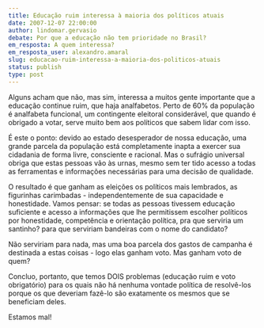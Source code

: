 ```yaml
---
title: Educação ruim interessa à maioria dos políticos atuais
date: 2007-12-07 22:00:00
author: lindomar.gervasio
debate: Por que a educação não tem prioridade no Brasil?
em_resposta: A quem interessa?
em_resposta_user: alexandro.amaral
slug: educacao-ruim-interessa-a-maioria-dos-politicos-atuais
status: publish 
type: post
---
```


Alguns acham que não, mas sim, interessa a muitos gente importante que a educação continue ruim, que haja analfabetos. Perto de 60% da população é analfabeta funcional, um contingente eleitoral considerável, que quando é obrigado a votar, serve muito bem aos políticos que sabem lidar com isso.  

É este o ponto: devido ao estado desesperador de nossa educação, uma grande parcela da população está completamente inapta a exercer sua cidadania de forma livre, consciente e racional. Mas o sufrágio universal obriga que estas pessoas vão às urnas, mesmo sem ter tido acesso a todas as ferramentas e informações necessárias para uma decisão de qualidade.  

O resultado é que ganham as eleições os políticos mais lembrados, as figurinhas carimbadas - independentemente de sua capacidade e honestidade. Vamos pensar: se todas as pessoas tivessem educação suficiente e acesso a informações que lhe permitissem escolher políticos por honestidade, competência e orientação política, pra que serviria um santinho? para que serviriam bandeiras com o nome do candidato?  

Não serviriam para nada, mas uma boa parcela dos gastos de campanha é destinada a estas coisas - logo elas ganham voto. Mas ganham voto de quem?  

Concluo, portanto, que temos DOIS problemas (educação ruim e voto obrigatório) para os quais não há nenhuma vontade política de resolvê-los porque os que deveriam fazê-lo são exatamente os mesmos que se beneficiam deles.  

Estamos mal!
